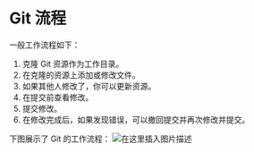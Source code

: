 # Git 流程
一般工作流程如下：

 1. 克隆 Git 资源作为工作目录。
 2. 在克隆的资源上添加或修改文件。
 3. 如果其他人修改了，你可以更新资源。
 4. 在提交前查看修改。
 5. 提交修改。
 6. 在修改完成后，如果发现错误，可以撤回提交并再次修改并提交。


下图展示了 Git 的工作流程：
![在这里插入图片描述](https://i-blog.csdnimg.cn/blog_migrate/96a50aae7dd0506805d2ed5ad045a1d5.png)

